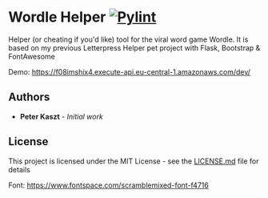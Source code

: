 # Wordle Helper [![Pylint](https://github.com/kasztp/Wordle_Helper/actions/workflows/pylint.yml/badge.svg)](https://github.com/kasztp/Wordle_Helper/actions/workflows/pylint.yml)

Helper (or cheating if you'd like) tool for the viral word game Wordle.
It is based on my previous Letterpress Helper pet project with Flask, Bootstrap & FontAwesome

Demo: https://f08imshix4.execute-api.eu-central-1.amazonaws.com/dev/

## Authors

* **Peter Kaszt** - *Initial work*

## License

This project is licensed under the MIT License - see the [LICENSE.md](LICENSE.md) file for details

Font: https://www.fontspace.com/scramblemixed-font-f4716
